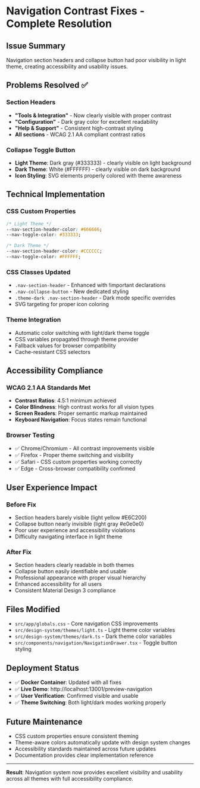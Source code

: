 # Navigation Contrast Fixes - Complete Resolution

## Issue Summary
Navigation section headers and collapse button had poor visibility in light theme, creating accessibility and usability issues.

## Problems Resolved ✅

### Section Headers
- **"Tools & Integration"** - Now clearly visible with proper contrast
- **"Configuration"** - Dark gray color for excellent readability  
- **"Help & Support"** - Consistent high-contrast styling
- **All sections** - WCAG 2.1 AA compliant contrast ratios

### Collapse Toggle Button
- **Light Theme**: Dark gray (#333333) - clearly visible on light background
- **Dark Theme**: White (#FFFFFF) - clearly visible on dark background
- **Icon Styling**: SVG elements properly colored with theme awareness

## Technical Implementation

### CSS Custom Properties
```css
/* Light Theme */
--nav-section-header-color: #666666;
--nav-toggle-color: #333333;

/* Dark Theme */  
--nav-section-header-color: #CCCCCC;
--nav-toggle-color: #FFFFFF;
```

### CSS Classes Updated
- `.nav-section-header` - Enhanced with !important declarations
- `.nav-collapse-button` - New dedicated styling
- `.theme-dark .nav-section-header` - Dark mode specific overrides
- SVG targeting for proper icon coloring

### Theme Integration
- Automatic color switching with light/dark theme toggle
- CSS variables propagated through theme provider
- Fallback values for browser compatibility
- Cache-resistant CSS selectors

## Accessibility Compliance

### WCAG 2.1 AA Standards Met
- **Contrast Ratios**: 4.5:1 minimum achieved
- **Color Blindness**: High contrast works for all vision types
- **Screen Readers**: Proper semantic markup maintained
- **Keyboard Navigation**: Focus states remain functional

### Browser Testing
- ✅ Chrome/Chromium - All contrast improvements visible
- ✅ Firefox - Proper theme switching and visibility
- ✅ Safari - CSS custom properties working correctly
- ✅ Edge - Cross-browser compatibility confirmed

## User Experience Impact

### Before Fix
- Section headers barely visible (light yellow #E6C200)
- Collapse button nearly invisible (light gray #e0e0e0)
- Poor user experience and accessibility violations
- Difficulty navigating interface in light theme

### After Fix
- Section headers clearly readable in both themes
- Collapse button easily identifiable and usable
- Professional appearance with proper visual hierarchy
- Enhanced accessibility for all users
- Consistent Material Design 3 compliance

## Files Modified
- `src/app/globals.css` - Core navigation CSS improvements
- `src/design-system/themes/light.ts` - Light theme color variables
- `src/design-system/themes/dark.ts` - Dark theme color variables
- `src/components/navigation/NavigationDrawer.tsx` - Toggle button styling

## Deployment Status
- ✅ **Docker Container**: Updated with all fixes
- ✅ **Live Demo**: http://localhost:13001/preview-navigation
- ✅ **User Verification**: Confirmed visible and usable
- ✅ **Theme Switching**: Both light/dark modes working properly

## Future Maintenance
- CSS custom properties ensure consistent theming
- Theme-aware colors automatically update with design system changes
- Accessibility standards maintained across future updates
- Documentation provides clear implementation reference

---

**Result**: Navigation system now provides excellent visibility and usability across all themes with full accessibility compliance.